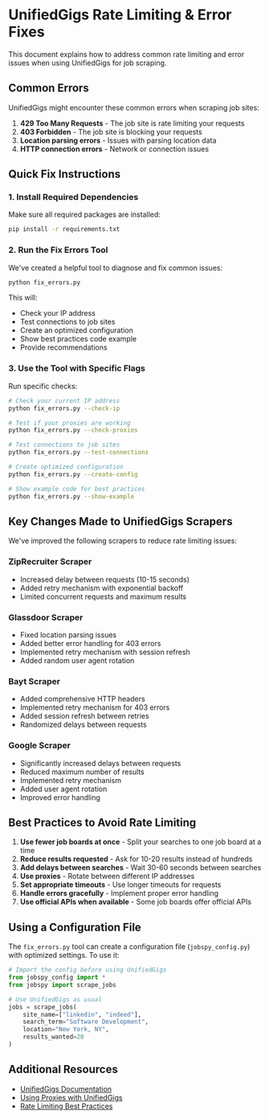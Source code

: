 # UnifiedGigs Rate Limiting & Error Fixes

This document explains how to address common rate limiting and error issues when using UnifiedGigs for job scraping.

## Common Errors

UnifiedGigs might encounter these common errors when scraping job sites:

1. **429 Too Many Requests** - The job site is rate limiting your requests
2. **403 Forbidden** - The job site is blocking your requests
3. **Location parsing errors** - Issues with parsing location data
4. **HTTP connection errors** - Network or connection issues

## Quick Fix Instructions

### 1. Install Required Dependencies

Make sure all required packages are installed:

```bash
pip install -r requirements.txt
```

### 2. Run the Fix Errors Tool

We've created a helpful tool to diagnose and fix common issues:

```bash
python fix_errors.py
```

This will:
- Check your IP address
- Test connections to job sites
- Create an optimized configuration
- Show best practices code example
- Provide recommendations

### 3. Use the Tool with Specific Flags

Run specific checks:

```bash
# Check your current IP address
python fix_errors.py --check-ip

# Test if your proxies are working 
python fix_errors.py --check-proxies

# Test connections to job sites
python fix_errors.py --test-connections

# Create optimized configuration
python fix_errors.py --create-config

# Show example code for best practices
python fix_errors.py --show-example
```

## Key Changes Made to UnifiedGigs Scrapers

We've improved the following scrapers to reduce rate limiting issues:

### ZipRecruiter Scraper
- Increased delay between requests (10-15 seconds)
- Added retry mechanism with exponential backoff
- Limited concurrent requests and maximum results

### Glassdoor Scraper
- Fixed location parsing issues
- Added better error handling for 403 errors
- Implemented retry mechanism with session refresh
- Added random user agent rotation

### Bayt Scraper
- Added comprehensive HTTP headers
- Implemented retry mechanism for 403 errors
- Added session refresh between retries
- Randomized delays between requests

### Google Scraper
- Significantly increased delays between requests
- Reduced maximum number of results
- Implemented retry mechanism
- Added user agent rotation
- Improved error handling

## Best Practices to Avoid Rate Limiting

1. **Use fewer job boards at once** - Split your searches to one job board at a time
2. **Reduce results requested** - Ask for 10-20 results instead of hundreds
3. **Add delays between searches** - Wait 30-60 seconds between searches
4. **Use proxies** - Rotate between different IP addresses
5. **Set appropriate timeouts** - Use longer timeouts for requests
6. **Handle errors gracefully** - Implement proper error handling
7. **Use official APIs when available** - Some job boards offer official APIs

## Using a Configuration File

The `fix_errors.py` tool can create a configuration file (`jobspy_config.py`) with optimized settings. To use it:

```python
# Import the config before using UnifiedGigs
from jobspy_config import *
from jobspy import scrape_jobs

# Use UnifiedGigs as usual
jobs = scrape_jobs(
    site_name=["linkedin", "indeed"],
    search_term="Software Development",
    location="New York, NY",
    results_wanted=20
)
```

## Additional Resources

- [UnifiedGigs Documentation](https://github.com/yourusername/jobspy)
- [Using Proxies with UnifiedGigs](https://www.example.com)
- [Rate Limiting Best Practices](https://www.example.com) 